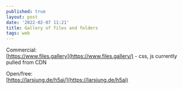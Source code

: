 ```yaml
---
published: true
layout: post
date: '2022-02-07 11:21'
title: Gallery of files and folders
tags: web 
---
```

Commercial:  
[https://www.files.gallery](https://www.files.gallery/) - css, js currently pulled from CDN

Open/free:  
[https://larsjung.de/h5ai/](https://larsjung.de/h5ai)
